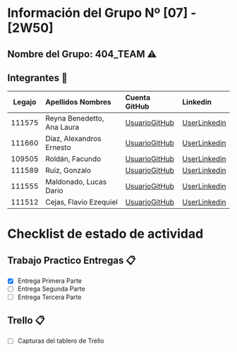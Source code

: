 # Información del Grupo Nº [07] - [2W50]


## Nombre del Grupo: 404_TEAM ⚠️


## Integrantes :busts_in_silhouette:

| Legajo| Apellidos Nombres  | Cuenta GitHub | Linkedin
| :------: | :-------- | :-------- | :-------- |
| 111575 | Reyna Benedetto, Ana Laura |[UsuarioGitHub](https://github.com/Anareynab)|[UserLinkedin](https://ar.linkedin.com/ana-laura-reyna-benedetto-5831821b2/)|
| 111660 | Diaz, Alexandros Ernesto |[UsuarioGitHub](https://github.com/Aleft)|[UserLinkedin](https://ar.linkedin.com/)|
| 109505 | Roldán, Facundo |[UsuarioGitHub](https://github.com/facuroldan)|[UserLinkedin](https://www.linkedin.com/in/facundo-roldan-7326271b3/)|
| 111589 | Ruiz, Gonzalo |[UsuarioGitHub](https://github.com/Gonzalo261)|[UserLinkedin](https://www.linkedin.com/in/gonzalo-ruiz-baa89118a/)|
| 111555 | Maldonado, Lucas Dario |[UsuarioGitHub](https://github.com/LucasDMaldonado)|[UserLinkedin](https://www.linkedin.com/in/lucas-maldonado-36ab071b3/)|
| 111512 | Cejas, Flavio Ezequiel |[UsuarioGitHub](https://github.com/flavio216)|[UserLinkedin](https://www.linkedin.com/in/flavio-cejas-2215511b3/)|


# Checklist de estado de actividad

## Trabajo Practico Entregas :clipboard:
- [x] Entrega Primera Parte
- [ ] Entrega Segunda Parte
- [ ] Entrega Tercera Parte

## Trello :clipboard:
- [ ] Capturas del tablero de Trello
